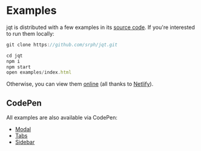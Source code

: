 # Examples
jqt is distributed with a few examples in its [source code](https://github.com/srph/jqt/tree/master/examples). If you're interested to run them locally:

```js
git clone https://github.com/srph/jqt.git

cd jqt
npm i
npm start
open examples/index.html
```

Otherwise, you can view them [online](http://jqt.netlify.com/) (all thanks to [Netlify](www.netlify.com)).

## CodePen
All examples are also available via CodePen:

- [Modal](http://codepen.io/srph/pen/bBmYjP)
- [Tabs](http://codepen.io/srph/pen/ObBOrG)
- [Sidebar](http://codepen.io/srph/pen/bBJoab)